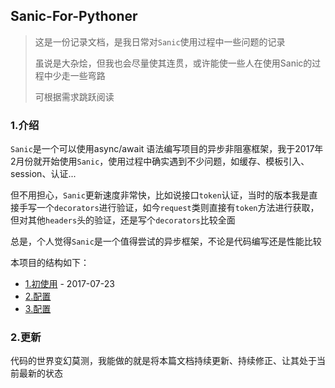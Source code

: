 ## Sanic-For-Pythoner

> 这是一份记录文档，是我日常对`Sanic`使用过程中一些问题的记录
>
> 虽说是大杂烩，但我也会尽量使其连贯，或许能使一些人在使用Sanic的过程中少走一些弯路
>
> 可根据需求跳跃阅读

### 1.介绍

`Sanic`是一个可以使用async/await 语法编写项目的异步非阻塞框架，我于2017年2月份就开始使用`Sanic`，使用过程中确实遇到不少问题，如缓存、模板引入、session、认证...

但不用担心，`Sanic`更新速度非常快，比如说接口`token`认证，当时的版本我是直接手写一个`decorators`进行验证，如今`request`类则直接有`token`方法进行获取，但对其他`headers`头的验证，还是写个`decorators`比较全面

总是，个人觉得`Sanic`是一个值得尝试的异步框架，不论是代码编写还是性能比较

本项目的结构如下：

- [1.初使用](./docs/1.初使用.md) - 2017-07-23
- [2.配置](./docs/2.项目结构.md)
- [3.配置](./docs/3.配置.md)


### 2.更新

代码的世界变幻莫测，我能做的就是将本篇文档持续更新、持续修正、让其处于当前最新的状态